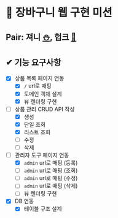 # 🛒 장바구니 웹 구현 미션

## Pair: 져니 [⛄️](http://github.com/cl8d), 헙크 [🫠](https://github.com/HubCreator)

## ✔ 기능 요구사항

- [x] 상품 목록 페이지 연동
  - [x] `/` url로 매핑
  - [x] 도메인 객체 설계
  - [x] 뷰 렌더링 구현
- [ ] 상품 관리 CRUD API 작성
  - [x] 생성
  - [x] 단일 조회
  - [x] 리스트 조회
  - [ ] 수정
  - [ ] 삭제
- [ ] 관리자 도구 페이지 연동
  - [x] `admin` url로 매핑 (등록)
  - [ ] `admin` url로 매핑 (조회)
  - [ ] `admin` url로 매핑 (수정)
  - [ ] `admin` url로 매핑 (삭제)
  - [ ] 뷰 렌더링 구현
- [x] DB 연동
  - [x] 테이블 구조 설계
